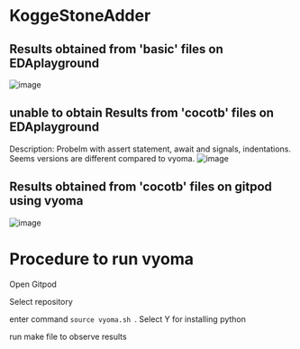 # KoggeStoneAdder
## Results obtained from 'basic' files on EDAplayground
![image](https://user-images.githubusercontent.com/16399079/187176209-181bb25d-6afe-4399-9292-d5525d284815.png)

## unable to obtain Results from 'cocotb' files on EDAplayground 
Description: Probelm with assert statement, await and signals, indentations. Seems versions are different compared to vyoma.
![image](https://user-images.githubusercontent.com/16399079/187375511-d50f57fa-bf0b-4ff8-a90f-b337c8486551.png)

## Results obtained from 'cocotb' files on gitpod using vyoma
![image](https://user-images.githubusercontent.com/16399079/187376191-099bde0c-c951-450e-a7e7-27ff7948a734.png)


# Procedure to run vyoma

Open Gitpod

Select repository

enter command ```source vyoma.sh ```. Select Y for installing python

run make file to observe results

